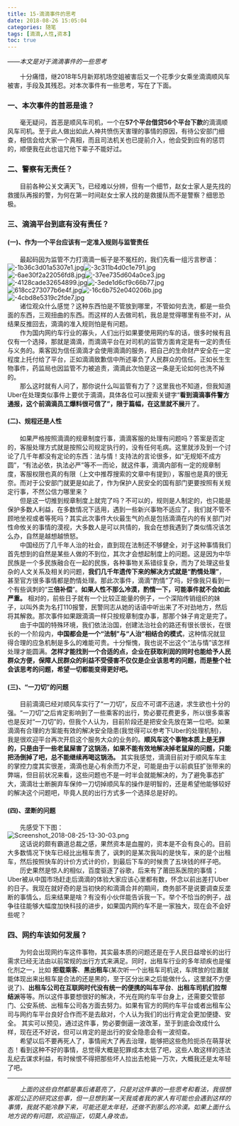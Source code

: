 ```yaml
---
title: 15-滴滴事件的思考
date: 2018-08-26 15:05:04
categories: 随笔
tags: [滴滴,人性,资本]
toc: true
--- 
```

<p class = "uk-text-right"><i>——本文是对于滴滴事件的一些思考</i></p>   

&emsp;&emsp;十分痛惜，继2018年5月新郑机场空姐被害后又一个花季少女乘坐滴滴顺风车被害，手段及其残忍。对本次事件有一些思考，写在了下面。
### 一、本次事件的首恶是谁？  
&emsp;&emsp;毫无疑问，首恶是顺风车司机，一个在**57个平台借贷56个平台下款**的滴滴顺风车司机。至于此人做出如此人神共愤伤天害理的事情的原因，有待公安部门细查，相信会给大家一个真相，而且司法机关也已提前介入，他会受到应有的惩罚的，顺便我在此也诅咒他下辈子不能好过。
### 二、警察有无责任？
&emsp;&emsp;目前各种公关文满天飞，已经难以分辨，但有一个细节，赵女士家人是先找的救援队再报的警，为何在第一时间赵女士家人找的是救援队而不是警察？细思恐极。
### 三、滴滴平台到底有没有责任？
#### (一)、作为一个平台应该有一定准入规则与监管责任  
&emsp;&emsp;最起码因为监管不力打滴滴一板子是不冤枉的，我们先看一组污言秽语：  
![-1b36c3d01a5307e1.jpg](https://i.loli.net/2018/08/26/5b8252667e63a.jpg)![-3c311b4d0c1e791.jpg](https://i.loli.net/2018/08/26/5b8252667f118.jpg)![-6ae30f2a22056fd8.jpg](https://i.loli.net/2018/08/26/5b825266aca82.jpg)![-37ee735d604a0ce3.jpg](https://i.loli.net/2018/08/26/5b825266ad2fa.jpg)![-4128cade32654899.jpg](https://i.loli.net/2018/08/26/5b825266ad3ae.jpg)![-3ede1d6cf9c66b77.jpg](https://i.loli.net/2018/08/26/5b825266ad5b0.jpg)![618cc273077b6e4f.jpg](https://i.loli.net/2018/08/26/5b825266af40e.jpg)![-16c6b752e040206b.jpg](https://i.loli.net/2018/08/26/5b825266af8de.jpg)![-4cbd8e5319c2fde7.jpg](https://i.loli.net/2018/08/26/5b825266dfe89.jpg)  
&emsp;&emsp;诸位观众什么感觉？这种东西怕是不管放到哪里，不管如何去洗，都是一些负面的东西，三观扭曲的东西。而这样的人去做司机，我总是觉得哪里有些不对，从结果反推回去，滴滴的准入规则怕是有问题。  
&emsp;&emsp;作为国内网约车行业的寡头，人们出行如果要使用网约车的话，很多时候有且仅有一个选择，那就是滴滴，而滴滴平台在对司机的监管方面肯定是有一定的责任与义务的。乘客因为信任滴滴才会使用滴滴的服务，把自己的生命财产安全在一定程度上托付给了平台，正如滴滴致歉信中所述辜负了人民群众的信任。正如长生生物事件，药监局也因监管不力被追责，滴滴此次怕是这一条是无论如何也洗不掉的。  
&emsp;&emsp;那么这时就有人问了，那你说什么叫监管有力了？这里我也不知道，但我知道Uber在处理类似事件上要优于滴滴，具体各位可以搜索关键字“**看到滴滴事件警方通报，这个前滴滴员工爆料很可信了”，限于篇幅，在这里就不展**开了。  
#### (二)、规程还是人性
&emsp;&emsp;如果严格按照滴滴的规章制度行事，滴滴客服的处理有问题吗？答案是否定的，客服处理方式就是按照公司规定执行的，没有任何毛病。这里就涉及到一个讨论了几千年都没有定论的东西：法与情！支持法的言论很多，如“无规矩不成方圆”，“有法必依，执法必严”等不一而论，就这件事，滴滴内部有一定的规章制度，客服权限也真的有限（上文中推荐搜索的文章中有提到），客服也是真的很无奈。而对于公安部门就更是如此了，作为保护人民安全的国有部门更要按照有关规定行事，不然公信力哪里来？  
&emsp;&emsp;但是这一切推到规章制度上就完了吗？不可以的，规则是人制定的，也只能是保护多数人利益，在多数情况下适用，遇到一些新兴事物不适应了，我们就不管不顾地坐视或者等死吗？其实此次事件大伙最生气的点是包括滴滴在内的有关部门对性命攸关的事情的漠视，大多数人是可以共情的，我会在想我遇到了类似情况该怎么办，自然是越想越愤怒。  
&emsp;&emsp;中国经历了几千年人治的社会，直到现在法制还不够健全，对于这种事情我们首先想到的自然是某些人做的不到位，其次才会想起制度上的问题。这是因为中华民族是一个多民族融合在一起的民族，各种事物关系错综复杂，而为了处理这些复杂的人文关系及相关的问题，**我们几千年遗传下来的解决方式就是“酌情处理”**，甚至官方很多事情都是酌情处理。那此次事件，滴滴“酌情”了吗，好像我只看到一个有些讽刺的“**三倍补偿**”。**如果人性不那么冷漠，酌情一下，可能事件就不会如此严重。**  相对的，前些日子就有一个比较正能量的例子，一个深陷传销组织的妹子，以叫外卖为名打110报警，民警同志从她的话语中听出来了不对劲地方，然后将其解救。那次事件如果跟滴滴一样只按规章制度办事，那那个妹子肯定是完了。  
&emsp;&emsp;由于中国的特殊环境，我们依法治国，创建法治社会的路还有很长很长，在很长的一个阶段内，**中国都会是一个“法制”与“人治”相结合的模式**，这种情况就显得合理的应急机制是多么的难能可贵。十分惭愧，我也说不出这个“法与情”该怎样处理才能圆满。**怎样才能找到一个合适的点，企业在获取利润的同时也能给予人民群众方便，保障人民群众的利益不受侵害不仅仅是企业该思考的问题，而是整个社会该思考的问题，希望一切都能变得更好吧。**  
#### (三)、“一刀切”的问题  
&emsp;&emsp;目前滴滴已经对顺风车实行了“一刀切”，反应不可谓不迅速，求生欲也十分的强。“一刀切”之后肯定影响到了一些乘客的出行，势必要花费更多，所以很多乘客也是反对“一刀切”的，但我个人认为，目前阶段还是把安全先放在第一位吧。如果滴滴有合理的方案能有效的解决安全隐患(我觉得可以参考下Uber的处理机制)，我是很欢迎平台再次开启这个服务大众的业务的。**顺风车这个事物本质上是无罪的，只是由于一些老鼠屎害了这锅汤，如果不能有效地解决掉老鼠屎的问题，只能把汤倒掉了吧，总不能继续再喝这锅汤。** 其实我感觉，滴滴目前对于顺风车车主的掌控力度其实很差，滴滴也是心有余而力不足，可能是由于以前疯狂扩张带来的弊端，但目前状况来看，这些问题也不是一时半会就能解决的，为了避免事态扩大，滴滴壮士断腕弃车保帅一刀切掉顺风车的操作是明智的，还是希望他能够较好的解决这个问题吧，毕竟人民的出行方式多一个选择总是好的。  
#### (四)、垄断的问题  
&emsp;&emsp;先感受下下图：  
![Screenshot_2018-08-25-13-30-03.png](https://i.loli.net/2018/08/26/5b8268547f051.png)   
&emsp;&emsp;这话说的颇有霸道总裁之感，果然资本是血腥的，资本是不会有良心的。目前大多数情况下快车已经比出租车贵了，讽刺的是某次我叫的是快车，来的是个出租车，然后按照快车的计价方式计的价，到最后下车的时候贵了五块钱的样子吧。  
&emsp;&emsp;历史果然是惊人的相似，百度驱逐了谷歌，后来有了莆田系医院的事情；Uber被从中国市场赶走后滴滴的体验大家应该心里都有数，怀念以前出差打Uber的日子。我现在就好奇的是当初快的和滴滴合并的期间，商务部不是说要调查反垄断的事情么，后来结果是啥？有没有小伙伴能告诉我一下。举个不恰当的例子，战争往往能够大幅度加快科技的进步，如果国内网约车不是一家独大，现在会不会好些呢？  

### 四、网约车该如何发展？
&emsp;&emsp;为何会出现网约车这件事物，其实最本质的问题还是在于人民日益增长的出行需求已经无法由以前常规的出行方式来满足。同时，出租车行业的多年顽疾也是催化剂之一，比如 **拒载乘客**、**黑出租车**(某次听一个出租车司机说，车牌放的位置就能体现出来出租车是合法的还是黑的，至于区分出来之后能做什么，这里就不方便说了)、**出租车公司在互联网时代没有统一的便携的叫车平台**、**出租车司机们拉帮结派**等等。所以这件事要想很好的解决，不光在网约车平台身上，还需要交管部门、公安系统、出租车公司各方面去努力。如果有官方的网约车平台或者出租车公司与网约车平台良好合作而不是去敌对，个人认为我们的出行肯定会更加便捷、安全。 其实可以预见，通过这件事，势必要倒逼一波改革，至于到底会改成什么样，现在还不好说，但可以肯定的是出行的安全隐患会有一波彻查。  
&emsp;&emsp;希望以后不要再死人了，事情闹大了再去治理，能够把这些危险扼杀在萌芽状态！看到这种不好的事情，总觉得大概是犯罪成本太低了吧，这些人敢这样的违法乱纪去谋求利益，有时候恨不得把那些坏人拉出去枪毙一万次，大概我还是太年轻了吧。  

---  

&emsp;&emsp;*上面的这些自然都是事后诸葛亮了，只是对这件事的一些思考和看法，我很想客观公正的研究这些事，但一旦想到某一天我或者我的家人有可能也会遇到这样的事情，我就不能冷静下来，可能还是太年轻，还做不到那么的冷漠。如果上面什么地方说的有问题，欢迎指正，切莫人身攻击。*